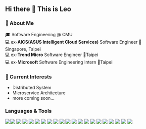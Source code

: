 ## Hi there 👋 This is Leo


### 🚀 About Me
🎓 Software Engineering @ CMU<br>
:computer: ex-**AICS(ASUS Intelligent Cloud Services)** Software Engineer :round_pushpin:Singapore, Taipei<br> 
:computer: ex-**Trend Micro** Software Engineer :round_pushpin:Taipei<br> 
:computer: ex-**Microsoft** Software Engineering Intern :round_pushpin:Taipei<br> 

### :cactus: Current Interests
- Distributed System
- Microservice Architecture
- more coming soon...

### Languages & Tools
<img src="https://img.shields.io/badge/-Python-3776ab?style=flat&logo=python&logoColor=white"><img src="https://img.shields.io/badge/-JavaScript-f7df1e?style=flat&logo=javascript&logoColor=black">
<img src="https://img.shields.io/badge/Java-ED8B00.svg?logo=java&logoColor=white">
<img src="https://img.shields.io/badge/TypeScript-007ACC.svg?logo=typescript&logoColor=white">
<img src="https://img.shields.io/badge/Node.js-43853D.svg?logo=node.js&logoColor=white">
<img src="https://img.shields.io/badge/C-00599C.svg?logo=c&logoColor=white">
<img src="https://img.shields.io/badge/C++-00599C.svg?logo=c%2B%2B&logoColor=white">
<img src="https://img.shields.io/badge/C%23-239120.svg?logo=c-sharp&logoColor=white">
<img src="https://img.shields.io/badge/Vue.js-35495e.svg?logo=vue.js&logoColor=4FC08D">
<img src="https://img.shields.io/badge/-HTML-e34f26?style=flat&logo=html5&logoColor=white"> 
<img src="https://img.shields.io/badge/-CSS-9400D3?style=flat&logo=css3&logoColor=white">
<img src="https://img.shields.io/badge/Docker-2496ED?logo=docker&logoColor=white">
<img src="https://camo.githubusercontent.com/937ed25048b62ea48fa419ecee1826e184cc0d8563ea6811e1d1fe570e9ddb42/68747470733a2f2f696d672e736869656c64732e696f2f62616467652f2d4b756265726e657465732d3332364345353f6c6f676f3d6b756265726e65746573266c6f676f436f6c6f723d7768697465">
<img src="https://camo.githubusercontent.com/dd91e6113aaa88215505a30ef22663725758136a89cbb288a7fa8ea1647a6d14/68747470733a2f2f696d672e736869656c64732e696f2f62616467652f2d46697265626173652d4646434132383f6c6f676f3d6669726562617365266c6f676f436f6c6f723d7768697465">
<img src="https://camo.githubusercontent.com/e8faa3fd7903bb0342ae33f5c6904a10a90c1cb3f17a8ae356413b0a73371733/68747470733a2f2f696d672e736869656c64732e696f2f62616467652f2d4c696e75782d4643433632343f6c6f676f3d6c696e7578266c6f676f436f6c6f723d7768697465">
<img src="https://img.shields.io/badge/-AWS-232F3E?style=flat&logo=awsorganizations&logoColor=ffffff">
<img src="https://img.shields.io/badge/-NoSQL-ce7e00?style=flat&logo=nosql&logoColor=white">
<img src="https://img.shields.io/badge/-SQL-e69138?style=flat&logo=sql&logoColor=white">
<img src="https://camo.githubusercontent.com/bbdf89b314f460cf63f8067da9e7e67e5caabc0ad11823cefaa64eeac0da057c/68747470733a2f2f696d672e736869656c64732e696f2f62616467652f2d50616e6461732d3135303435383f6c6f676f3d70616e646173266c6f676f436f6c6f723d7768697465">
<img src="https://camo.githubusercontent.com/560da4e13c79d2261adc70ec040f27abeafabedf2f965cc9c5a12fb1daf6a4b4/68747470733a2f2f696d672e736869656c64732e696f2f62616467652f2d4e67696e782d3030393633393f6c6f676f3d6e67696e78266c6f676f436f6c6f723d7768697465">
<img src="https://img.shields.io/badge/Microsoft Azure-0089D6?logo=microsoft-azure&logoColor=white">
<!--
**leo-shao07/leo-shao07** is a ✨ _special_ ✨ repository because its `README.md` (this file) appears on your GitHub profile.

Here are some ideas to get you started:

- 🔭 I’m currently working on ...
- 🌱 I’m currently learning ...
- 👯 I’m looking to collaborate on ...
- 🤔 I’m looking for help with ...
- 💬 Ask me about ...
- 📫 How to reach me: ...
- 😄 Pronouns: ...
- ⚡ Fun fact: ...
-->
